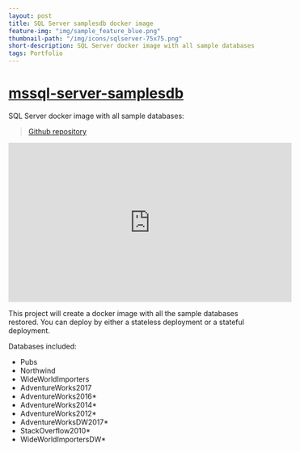 ```yaml
---
layout: post
title: SQL Server samplesdb docker image
feature-img: "img/sample_feature_blue.png"
thumbnail-path: "/img/icons/sqlserver-75x75.png"
short-description: SQL Server docker image with all sample databases
tags: Portfolio
---
```

# [mssql-server-samplesdb](https://github.com/enriquecatala/mssql-server-samplesdb)

SQL Server docker image with all sample databases:

>[Github repository](https://github.com/enriquecatala/mssql-server-samplesdb)

<iframe width="560" height="315" src="https://www.youtube.com/embed/ULL5nntWn1A" frameborder="0" allow="accelerometer; autoplay; encrypted-media; gyroscope; picture-in-picture" allowfullscreen></iframe>

This project will create a docker image with all the sample databases restored. You can deploy by either a stateless deployment or a stateful deployment.

Databases included:

- Pubs
- Northwind
- WideWorldImporters
- AdventureWorks2017
- AdventureWorks2016*
- AdventureWorks2014*
- AdventureWorks2012*
- AdventureWorksDW2017*
- StackOverflow2010*
- WideWorldImportersDW*